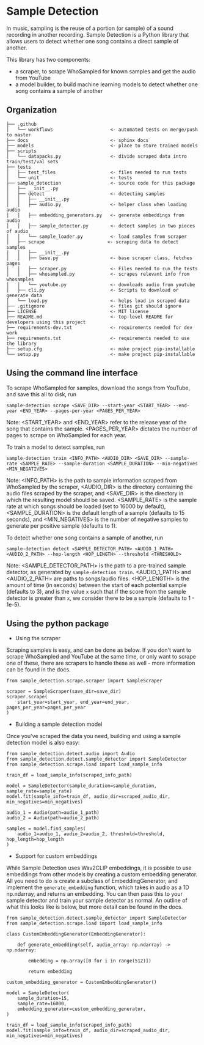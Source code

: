 Sample Detection
==============================

In music, sampling is the reuse of a portion (or sample) of a sound recording in another recording. Sample Detection is a Python library that allows users to detect whether one song contains a direct sample of another. 

This library has two components: 
- a scraper, to scrape WhoSampled for known samples and get the audio from YouTube
- a model builder, to build machine learning models to detect whether one song contains a sample of another

Organization
------------

    ├── .github
    │   └── workflows                     <- automated tests on merge/push to master   
    ├── docs                              <- sphinx docs
    ├── models                            <- place to store trained models
    ├── scripts
    │   └── datapacks.py                  <- divide scraped data intro train/test/val sets
    ├── tests
    │   ├── test_files                    <- files needed to run tests
    │   └── unit                          <- tests
    ├── sample_detection                  <- source code for this package
    │   ├── __init__.py   
    │   ├── detect                        <- detecting samples
    │   │   ├── __init__.py               
    │   │   ├── audio.py                  <- helper class when loading audio
    │   │   ├── embedding_generators.py   <- generate embeddings from audio
    │   │   ├── sample_detector.py        <- detect samples in two pieces of audio
    │   │   └── sample_loader.py          <- load samples from scraper
    │   ├── scrape                       <- scraping data to detect samples
    │   │   ├── __init__.py               
    │   │   ├── base.py                   <- base scraper class, fetches pages
    │   │   ├── scraper.py                <- Files needed to run the tests
    │   │   ├── whosampled.py             <- scrapes relevant info from whosamples
    │   │   └── youtube.py                <- downloads audio from youtube
    │   ├── cli.py                        <- Scripts to download or generate data    
    │   └── load.py                       <- helps load in scraped data
    ├── .gitignore                        <- files git should ignore
    ├── LICENSE                           <- MIT license
    ├── README.md                         <- top-level README for developers using this project
    ├── requirements-dev.txt              <- requirements needed for dev work
    ├── requirements.txt                  <- requirements needed to use the library  
    ├── setup.cfg                         <- make project pip-installable
    └── setup.py                          <- make project pip-installable

Using the command line interface
------------
To scrape WhoSampled for samples, download the songs from YouTube, and save this all to disk, run 
```
sample-detection scrape <SAVE_DIR> --start-year <START_YEAR> --end-year <END_YEAR> --pages-per-year <PAGES_PER_YEAR>
```
Note: <START_YEAR> and <END_YEAR> refer to the release year of the song that contains the sample. <PAGES_PER_YEAR> dictates the number of pages to scrape on WhoSampled for each year.

To train a model to detect samples, run
```
sample-detection train <INFO_PATH> <AUDIO_DIR> <SAVE_DIR> --sample-rate <SAMPLE_RATE> --sample-duration <SAMPLE_DURATION> --min-negatives <MIN_NEGATIVES>
```
Note: <INFO_PATH> is the path to sample information scraped from WhoSampled by the scraper, <AUDIO_DIR> is the directory containing the audio files scraped by the scraper, and <SAVE_DIR> is the directory in which the resulting model should be saved. <SAMPLE_RATE> is the sample rate at which songs should be loaded (set to 16000 by default), <SAMPLE_DURATION> is the default length of a sample (defaults to 15 seconds), and <MIN_NEGATIVES> is the number of negative samples to generate per positive sample (defaults to 1).

To detect whether one song contains a sample of another, run
```
sample-detection detect <SAMPLE_DETECTOR_PATH> <AUDIO_1_PATH> <AUDIO_2_PATH> --hop-length <HOP_LENGTH> --threshold <THRESHOLD>
```
Note: <SAMPLE_DETECTOR_PATH> is the path to a pre-trained sample detector, as generated by `sample-detection train`. <AUDIO_1_PATH> and <AUDIO_2_PATH> are paths to songs/audio files. <HOP_LENGTH> is the amount of time (in seconds) between the start of each potential sample (defaults to 3), and <THRESHOLD> is the value `x` such that if the score from the sample detector is greater than `x`, we consider there to be a sample (defaults to 1 - 1e-5). 

Using the python package
------------

- Using the scraper

Scraping samples is easy, and can be done as below. If you don't want to scrape WhoSampled and YouTube at the same time, or only want to scrape one of these, there are scrapers to handle these as well - more information can be found in the docs.

```
from sample_detection.scrape.scraper import SampleScraper

scraper = SampleScraper(save_dir=save_dir)
scraper.scrape(
    start_year=start_year, end_year=end_year, pages_per_year=pages_per_year
)
```

- Building a sample detection model

Once you've scraped the data you need, building and using a sample detection model is also easy:

```
from sample_detection.detect.audio import Audio
from sample_detection.detect.sample_detector import SampleDetector
from sample_detection.scrape.load import load_sample_info

train_df = load_sample_info(scraped_info_path)

model = SampleDetector(sample_duration=sample_duration, sample_rate=sample_rate)
model.fit(sample_info=train_df, audio_dir=scraped_audio_dir, min_negatives=min_negatives)

audio_1 = Audio(path=audio_1_path)
audio_2 = Audio(path=audio_2_path)

samples = model.find_samples(
    audio_1=audio_1, audio_2=audio_2, threshold=threshold, hop_length=hop_length
)
```

- Support for custom embeddings

While Sample Detection uses Wav2CLIP embeddings, it is possible to use embeddings from other models by creating a custom embedding generator. All you need to do is create a subclass of EmbeddingGenerator, and implement the `generate_embedding` function, which takes in audio as a 1D np.ndarray, and returns an embedding. You can then pass this to your sample detector and train your sample detector as normal. An outline of what this looks like is below, but more detail can be found in the docs.

```
from sample_detection.detect.sample_detector import SampleDetector
from sample_detection.scrape.load import load_sample_info

class CustomEmbeddingGenerator(EmbeddingGenerator):

    def generate_embedding(self, audio_array: np.ndarray) -> np.ndarray:

        embedding = np.array([0 for i in range(512)])

        return embedding

custom_embedding_generator = CustomEmbeddingGenerator()

model = SampleDetector(
    sample_duration=15,
    sample_rate=16000,
    embedding_generator=custom_embedding_generator,
)

train_df = load_sample_info(scraped_info_path)
model.fit(sample_info=train_df, audio_dir=scraped_audio_dir, min_negatives=min_negatives)
```